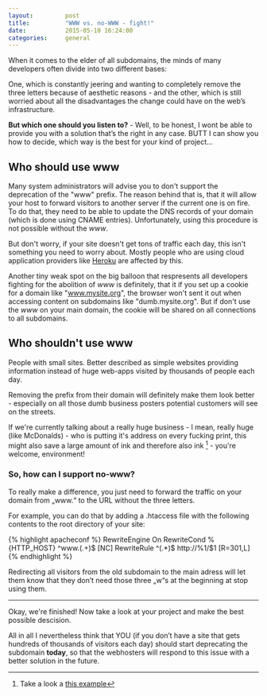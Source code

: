```yaml
---
layout:         post
title:          "WWW vs. no-WWW - fight!"
date:           2015-05-10 16:24:00
categories:     general
---
```


When it comes to the elder of all subdomains, the minds of many developers often divide into two different bases:

One, which is constantly jeering and wanting to completely remove the three letters because of aesthetic reasons - and the other, which is still worried about all the disadvantages the change could have on the web’s infrastructure.

**But which one should you listen to?** - Well, to be honest, I wont be able to provide you with a solution that’s the right in any case. BUTT I can show you how to decide, which way is the best for your kind of project...

## Who should use www

Many system administrators will advise you to don't support the deprecation of the "www" prefix. The reason behind that is, that it will allow your host to forward visitors to another server if the current one is on fire. To do that, they need to be able to update the DNS records of your domain (which is done using CNAME entries). Unfortunately, using this procedure is not possible without the *www*.

But don't worry, if your site doesn't get tons of traffic each day, this isn't something you need to worry about. Mostly people who are using cloud application providers like [Heroku][1] are affected by this.

Another tiny weak spot on the big balloon that respresents all developers fighting for the abolition of *www* is definitely, that it if you set up a cookie for a domain like "www.mysite.org", the browser won't sent it out when accessing content on subdomains like "dumb.mysite.org". But if don't use the *www* on your main domain, the cookie will be shared on all connections to all subdomains.

## Who shouldn't use www

People with small sites. Better described as simple websites providing information instead of huge web-apps visited by thousands of people each day.

Removing the prefix from their domain will definitely make them look better - especially on all those dumb business posters potential customers will see on the streets.

If we're currently talking about a really huge business - I mean, really huge (like McDonalds) - who is putting it's address on every fucking print, this might also save a large amount of ink and therefore also ink [^1] - you're welcome, environment!

### So, how can I support no-www?

To really make a difference, you just need to forward the traffic on your domain from „www.“ to the URL without the three letters.

For example, you can do that by adding a .htaccess file with the following contents to the root directory of your site:

{% highlight apacheconf %}
RewriteEngine On
RewriteCond %{HTTP_HOST} ^www.(.+)$ [NC]
RewriteRule ^(.*)$ http://%1/$1 [R=301,L]
{% endhighlight %}

Redirecting all visitors from the old subdomain to the main adress will let them know that they don’t need those three „w“s at the beginning at stop using them.

- - -

Okay, we're finished! Now take a look at your project and make the best possible descision.

All in all I nevertheless think that YOU (if you don’t have a site that gets hundreds of thousands of visitors each day) should start deprecating the subdomain **today**, so that the webhosters will respond to this issue with a better solution in the future.

[1]: https://www.heroku.com

[^1]: Take a look a [this example](http://www.theatlantic.com/politics/archive/2014/04/can-a-teens-idea-to-switch-fonts-save-the-government-400-million/359920/)